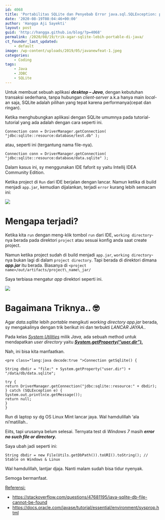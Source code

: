```yaml
---
id: 4068
title: 'Portabilitas SQLite dan Penyebab Error java.sql.SQLException: path to &#8216;bla.. bla..&#8217; does not exist'
date: '2020-08-19T08:04:46+00:00'
author: 'Hangga Aji Sayekti'
layout: post
guid: 'http://hangga.github.io/blog/?p=4068'
permalink: /2020/08/19/trik-agar-sqlite-lebih-portable-di-java/
ct_founder_last_updated:
    - default
image: /wp-content/uploads/2019/05/javanewfeat-1.jpeg
categories:
    - Coding
tags:
    - Java
    - JDBC
    - SQLite
---
```


Untuk membuat sebuah aplikasi ***desktop – Java***, dengan kebutuhan transaksi sederhana, tanpa hubungan *client-server* a.k.a hanya main *local*-an saja, SQLite adalah pilihan yang tepat karena performanya(cepat dan ringan).

Ketika menghubungkan aplikasi dengan SQLite umumnya pada tutorial-tutorial yang ada adalah dengan cara seperti ini.

```
Connection conn = DriverManager.getConnection( "jdbc:sqlite::resource:database/test.db" );
```

atau, seperti ini (tergantung nama file-nya).

```
Connection conn = DriverManager.getConnection( "jdbc:sqlite::resource:database/data.sqlite" );
```

Dalam kasus ini, sy menggunakan IDE faforit sy yaitu Intellij IDEA Community Edition.

Ketika project di `Run` dari IDE berjalan dengan lancar. Namun ketika di build menjadi `app.jar`, kemudian dijalankan, terjadi `error` kurang lebih semacam ini:

![](http://hangga.github.io/blog/wp-content/uploads/2020/08/err.png)

# Mengapa terjadi?

Ketika kita `run` dengan meng-klik tombol `run` dari IDE, `working directory`-nya berada pada direktori `project` atau sesuai konfig anda saat create project.

Namun ketika project sudah di build menjadi `app.jar`, `working directory`-nya bukan lagi di dalam `project directory`. Tapi berada di direktori dimana ***app.jar*** itu berada. Biasanya di `<project name>/out/artifacts/project\_name\_jar/`

Saya terbiasa mengatur *app* direktori seperti ini.

![](http://hangga.github.io/blog/wp-content/uploads/2020/08/data-edit.png)

# Bagaimana Triknya.. 🤓

Agar *data.sqllite* lebih *portable* mengikuti *working directory* *app.jar* berada, sy mengakalinya dengan trik berikut ini dan terbukti *LANCAR JAYAA..*

Pada kelas [*System Utilities*](https://docs.oracle.com/javase/tutorial/essential/environment/system.html) milik *Java,* ada sebuah method untuk mendapatkan *user directory* yaitu *[**System.getProperty(“user.dir”).**](https://docs.oracle.com/javase/tutorial/essential/environment/sysprop.html)*

Nah, ini bisa kita manfaatkan.

```
<pre class="lang:java decode:true ">Connection getSqlite() {

String dbdir = "file:" + System.getProperty("user.dir") + "/data/db/data.sqlite";

try {
return DriverManager.getConnection("jdbc:sqlite::resource:" + dbdir);
} catch (SQLException e) {
System.out.println(e.getMessage());
return null;
}
}
```

Run di laptop sy dg OS Linux Mint lancar jaya. Wal hamdulillah ‘ala ni’matillah..

Eiits, tapi urusanya belum selesai. Ternyata test di *Windows 7* masih ***error no such file or directory.***

Saya ubah jadi seperti ini:

```
String dbdir = new File(Utils.getDbPath()).toURI().toString(); // Stable on Windows & Linux
```

Wal hamdulillah, lantjar djaja. Nanti malam sudah bisa tidur nyenyak.

Semoga bermanfaat.

<span style="text-decoration: underline;">Referensi:</span>

- <https://stackoverflow.com/questions/47681195/java-sqlite-db-file-cannot-be-found>
- <https://docs.oracle.com/javase/tutorial/essential/environment/sysprop.html>
